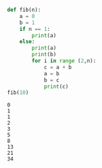 ```python
def fib(n):
    a = 0
    b = 1
    if n == 1:
        print(a)
    else:
        print(a)
        print(b)
        for i in range (2,n):
            c = a + b
            a = b
            b = c
            print(c)
fib(10)
```

    0
    1
    1
    2
    3
    5
    8
    13
    21
    34
    


```python

```


```python

```
